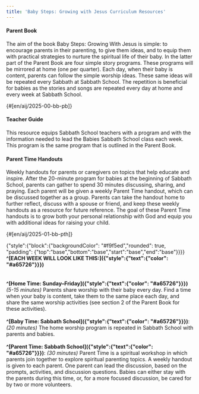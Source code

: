 ```yaml
---
title: 'Baby Steps: Growing with Jesus Curriculum Resources'
---
```


#### Parent Book

The aim of the book Baby Steps: Growing With Jesus is simple: to encourage parents in their parenting, to give them ideas, and to equip them with practical strategies to nurture the spiritual life of their baby. In the latter part of the Parent Book are four simple story programs. These programs will be mirrored at home (one per quarter). Each day, when their baby is content, parents can follow the simple worship ideas. These same ideas will be repeated every Sabbath at Sabbath School. The repetition is beneficial for babies as the stories and songs are repeated every day at home and every week at Sabbath School.

{#[en/aij/2025-00-bb-pb]}

#### Teacher Guide

This resource equips Sabbath School teachers with a program and with the information needed to lead the Babies Sabbath School class each week. This program is the same program that is outlined in the Parent Book.

#### Parent Time Handouts

Weekly handouts for parents or caregivers on topics that help educate and inspire. After the 20-minute program for babies at the beginning of Sabbath School, parents can gather to spend 30 minutes discussing, sharing, and praying. Each parent will be given a weekly Parent Time handout, which can be discussed together as a group. Parents can take the handout home to further reflect, discuss with a spouse or friend, and keep these weekly handouts as a resource for future reference. The goal of these Parent Time handouts is to grow both your personal relationship with God and equip you with additional ideas for raising your child.

{#[en/aij/2025-01-bb-pth]}

{"style":{"block":{"backgroundColor": "#f9f5ed","rounded": true, "padding": {"top":"base","bottom":"base","start":"base","end":"base"}}}}
**^[EACH WEEK WILL LOOK LIKE THIS:]({"style":{"text":{"color": "#a65726"}}})**\
\
\
**^[Home Time: Sunday–Friday]({"style":{"text":{"color": "#a65726"}}})** _(5-15 minutes)_ Parents share worship with their baby every day. Find a time when your baby is content, take them to the same place each day, and share the same worship activities (see section 2 of the Parent Book for these activities).
\
\
**^[Baby Time: Sabbath School]({"style":{"text":{"color": "#a65726"}}})**: _(20 minutes)_ The home worship program is repeated in Sabbath School with parents and babies.
\
\
**^[Parent Time: Sabbath School]({"style":{"text":{"color": "#a65726"}}})**: _(30 minutes)_ Parent Time is a spiritual workshop in which parents join together to explore spiritual parenting topics. A weekly handout is given to each parent. One parent can lead the discussion, based on the prompts, activities, and discussion questions. Babies can either stay with the parents during this time, or, for a more focused discussion, be cared for by two or more volunteers.